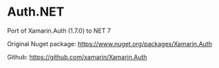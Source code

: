 # Auth.NET
Port of Xamarin.Auth (1.7.0) to NET 7

Original Nuget package: https://www.nuget.org/packages/Xamarin.Auth

Github: https://github.com/xamarin/Xamarin.Auth
